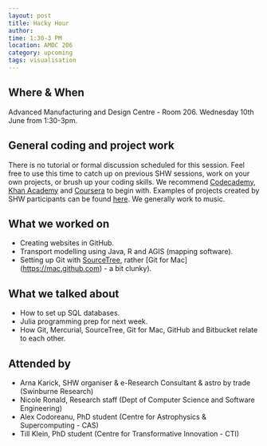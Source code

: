 ```yaml
---
layout: post
title: Hacky Hour 
author: 
time: 1:30-3 PM
location: AMDC 206
category: upcoming
tags: visualisation
---
```


## Where & When

Advanced Manufacturing and Design Centre - Room 206. Wednesday 10th June from 1:30-3pm.

## General coding and project work

There is no tutorial or formal discussion scheduled for this session. Feel free to use this time to catch up on previous SHW sessions, work on your own projects, or brush up your coding skills. We recommend [Codecademy](http://www.codecademy.com), [Khan Academy](https://www.khanacademy.org) and [Coursera](https://www.coursera.org) to begin with. Examples of projects created by SHW participants can be found [here](http://thehackerwithin.github.io/swinburne/links.html). We generally work to music.

## What we worked on

* Creating websites in GitHub.
* Transport modelling using Java, R and AGIS (mapping software).
* Setting up Git with [SourceTree](https://www.sourcetreeapp.com), rather [Git for Mac] (https://mac.github.com) - a bit clunky).

## What we talked about

* How to set up SQL databases.
* Julia programming prep for next week.
* How Git, Mercurial, SourceTree, Git for Mac, GitHub and Bitbucket relate to each other.

## Attended by

* Arna Karick, SHW organiser & e-Research Consultant & astro by trade (Swinburne Research)
* Nicole Ronald, Research staff (Dept of Computer Science and Software Engineering)
* Alex Codoreanu, PhD student (Centre for Astrophysics & Supercomputing - CAS)
* Till Klein, PhD student (Centre for Transformative Innovation - CTI)

